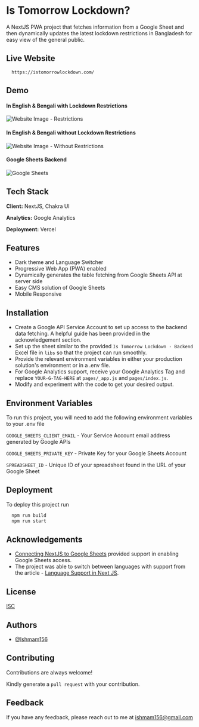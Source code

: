 # Is Tomorrow Lockdown?

A NextJS PWA project that fetches information from a Google Sheet and then dynamically updates the latest lockdown restrictions in Bangladesh for easy view of the general public.

## Live Website

```http
  https://istomorrowlockdown.com/
```

## Demo

#### In English & Bengali with Lockdown Restrictions

![Website Image - Restrictions](https://i.imgur.com/eUeQTcX.png)

#### In English & Bengali without Lockdown Restrictions

![Website Image - Without Restrictions](https://i.imgur.com/0CcmFpu.png)

#### Google Sheets Backend

![Google Sheets](https://i.imgur.com/Qvg8oTf.png)

## Tech Stack

**Client:** NextJS, Chakra UI

**Analytics:** Google Analytics

**Deployment:** Vercel

## Features

-   Dark theme and Language Switcher
-   Progressive Web App (PWA) enabled
-   Dynamically generates the table fetching from Google Sheets API at server side
-   Easy CMS solution of Google Sheets
-   Mobile Responsive

## Installation

-   Create a Google API Service Account to set up access to the backend data fetching. A helpful guide has been provided in the acknowledgement section.
-   Set up the sheet similar to the provided `Is Tomorrow Lockdown - Backend` Excel file in `libs` so that the project can run smoothly.
-   Provide the relevant environment variables in either your production solution's environment or in a .env file.
-   For Google Analytics support, receive your Google Analytics Tag and replace `YOUR-G-TAG-HERE` at `pages/_app.js` and `pages/index.js`.
-   Modify and experiment with the code to get your desired output.

## Environment Variables

To run this project, you will need to add the following environment variables to your .env file

`GOOGLE_SHEETS_CLIENT_EMAIL` - Your Service Account email address generated by Google APIs

`GOOGLE_SHEETS_PRIVATE_KEY` - Private Key for your Google Sheets Account

`SPREADSHEET_ID` - Unique ID of your spreadsheet found in the URL of your Google Sheet

## Deployment

To deploy this project run

```bash
  npm run build
  npm run start
```

## Acknowledgements

-   [Connecting NextJS to Google Sheets](https://dev.to/frasnym/connecting-your-nextjs-mini-project-with-google-spreadsheets-as-database-1o2d) provided support in enabling Google Sheets access.
-   The project was able to switch between languages with support from the article -  [Language Support in Next JS](https://daily.dev/blog/internationalization-i18n-in-nextjs).

## License

[ISC](https://choosealicense.com/licenses/isc/)

## Authors

-   [@Ishmam156](https://github.com/Ishmam156)

## Contributing

Contributions are always welcome!

Kindly generate a `pull request` with your contribution.

## Feedback

If you have any feedback, please reach out to me at ishmam156@gmail.com
